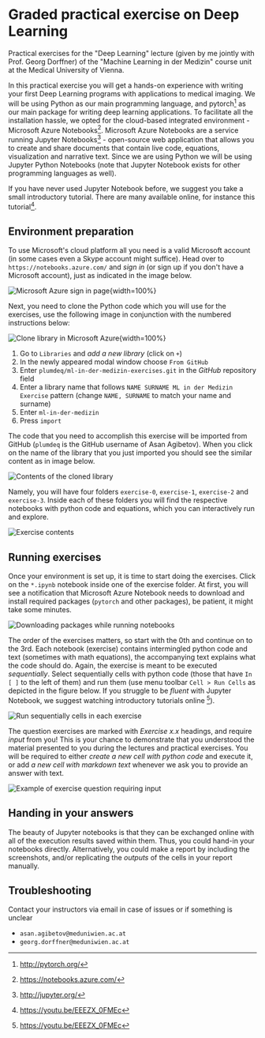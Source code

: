 # Graded practical exercise on Deep Learning

Practical exercises for the "Deep Learning" lecture (given by me jointly with
Prof. Georg Dorffner) of the "Machine Learning in der Medizin" course unit at
the Medical University of Vienna.

In this practical exercise you will get a hands-on experience with writing your
first Deep Learning programs with applications to medical imaging. We will be
using Python as our main programming language, and pytorch[^1] as our main
package for writing deep learning applications. To facilitate all the
installation hassle, we opted for the cloud-based integrated environment -
Microsoft Azure Notebooks[^2]. Microsoft Azure Notebooks are a service running
Jupyter Notebooks[^3] - open-source web application that allows you to create
and share documents that contain live code, equations, visualization and
narrative text. Since we are using Python we will be using Jupyter Python
Notebooks (note that Jupyter Notebook exists for other programming languages as
well).

[^1]: http://pytorch.org/
[^2]: https://notebooks.azure.com/
[^3]: http://jupyter.org/

If you have never used Jupyter Notebook before, we suggest you take a small
introductory tutorial. There are many available online, for instance this
tutorial[^4].

[^4]: https://youtu.be/EEEZX_0FMEc

## Environment preparation

To use Microsoft's cloud platform all you need is a valid Microsoft account (in
some cases even a Skype account might suffice). Head over to
`https://notebooks.azure.com/` and *sign in* (or sign up if you don't have a
Microsoft account), just as indicated in the image below.

![Microsoft Azure sign in page](./assets/images/azure-signin.png){width=100%}

Next, you need to clone the Python code which you will use for the exercises,
use the following image in conjunction with the numbered instructions below:

![Clone library in Microsoft Azure](./assets/images/azure-clone.png){width=100%}

1. Go to `Libraries` and *add a new library* (click on `+`)
2. In the newly appeared modal window choose `From GitHub`
3. Enter `plumdeq/ml-in-der-medizin-exercises.git` in the *GitHub* repository
   field
4. Enter a library name that follows `NAME SURNAME ML in der Medizin Exercise`
   pattern (change `NAME, SURNAME` to match your name and surname)
5. Enter `ml-in-der-medizin`
6. Press `import`

The code that you need to accomplish this exercise will be imported from
GitHub (`plumdeq` is the GitHub username of Asan Agibetov). When you click on
the name of the library that you just imported you should see the similar
content as in image below. 

![Contents of the cloned library](./assets/images/azure-folders.png)

Namely, you will have four folders `exercise-0`,
`exercise-1`, `exercise-2` and `exercise-3`. Inside each of these folders you
will find the respective notebooks with python code and equations, which you
can interactively run and explore.

![Exercise contents](./assets/images/azure-exercise-contents.png)

## Running exercises

Once your environment is set up, it is time to start doing the exercises. Click
on the `*.ipynb` notebook inside one of the exercise folder. At first, you will
see a notification that Microsoft Azure Notebook needs to download and install
required packages (`pytorch` and other packages), be patient, it might take
some minutes.

![Downloading packages while running notebooks](./assets/images/azure-download-packages.png)

The order of the exercises matters, so start with the 0th and continue on to
the 3rd. Each notebook (exercise) contains intermingled python code and text
(sometimes with math equations), the accompanying text explains what the code
should do. Again, the exercise is meant to be executed *sequentially*. Select
sequentially cells with python code (those that have `In [ ]` to the left of
them) and run them (use menu toolbar `Cell > Run Cells` as depicted in the
figure below. If you struggle to be *fluent* with Jupyter Notebook, we suggest
watching introductory tutorials online [^4]).

![Run sequentially cells in each exercise](./assets/images/azure-run-cells.png)

The question exercises are marked with *Exercise x.x* headings, and require
*input* from you! This is your chance to demonstrate that you understood the
material presented to you during the lectures and practical exercises. You will
be required to either *create a new cell with python code* and execute it, or
add *a new cell with markdown text* whenever we ask you to provide an answer
with text.

![Example of exercise question requiring input](./assets/images/azure-insert-cell.png)

## Handing in your answers

The beauty of Jupyter notebooks is that they can be exchanged online with all
of the execution results saved within them. Thus, you could hand-in your
notebooks directly. Alternatively, you could make a report by including the
screenshots, and/or replicating the *outputs* of the cells in your report
manually.

## Troubleshooting

Contact your instructors via email in case of issues or if something is
unclear

* `asan.agibetov@meduniwien.ac.at`  
* `georg.dorffner@meduniwien.ac.at`
